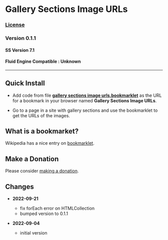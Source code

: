 # Gallery Sections Image URLs

### [License][99]

### Version 0.1.1

#### SS Version 7.1

#### Fluid Engine Compatible : Unknown

---

## Quick Install

* Add code from file **[gallery sections image urls.bookmarklet][1]** as the URL
  for a bookmark in your browser named **Gallery Sections Image URLs**.
  
* Go to a page in a site with gallery sections and use the bookmarklet to get
  the URLs of the images.

## What is a bookmarket?

Wikipedia has a nice entry on [bookmarklet][2].

## Make a Donation

Please consider [making a donation][3].

## Changes

* **2022-09-21**

  * fix forEach error on HTMLCollection
  * bumped version to 0.1.1
  
* **2022-09-04**

  * initial version

[1]: gallery%20sections%20image%20urls.bookmarklet#L1
[2]: https://en.wikipedia.org/wiki/Bookmarklet
[3]: https://github.com/tomsWebConsulting/twcsl#make-a-donation
[99]: https://github.com/tomsWebConsulting/twcsl/blob/main/LICENSE.txt#L1
